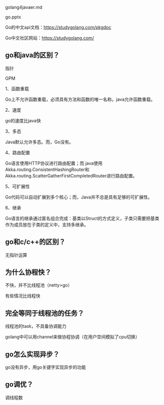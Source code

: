 golang4javaer.md

go.pptx

Go的中文api文档：https://studygolang.com/pkgdoc

Go中文社区网站：https://studygolang.com/

## go和java的区别？

指针

GPM



1、函数重载

Go上不允许函数重载，必须具有方法和函数的唯一名称。java允许函数重载。

2、速度

go的速度比java快

3、多态

Java默认允许多态。而，Go没有。

4、路由配置

Go语言使用HTTP协议进行路由配置；而
java使用Akka.routing.ConsistentHashingRouter和Akka.routing.ScatterGatherFirstCompletedRouter进行路由配置。

5、可扩展性

Go代码可以自动扩展到多个核心；而，Java并不总是具有足够的可扩展性。

6、继承

Go语言的继承通过匿名组合完成：基类以Struct的方式定义，子类只需要把基类作为成员放在子类的定义中，支持多继承。

## go和c/c++的区别？

无指针运算

## 为什么协程快？

不快，并不比线程池（netty>go）

有些情况比线程快

## 完全等同于线程池的任务？

线程池的task，不具备协调能力

golang中可以用channel来做协程协调（在用户空间模拟了cpu切换）

## go怎么实现异步？

go没有异步，用go关键字实现异步的功能

## go调优？

调线程数